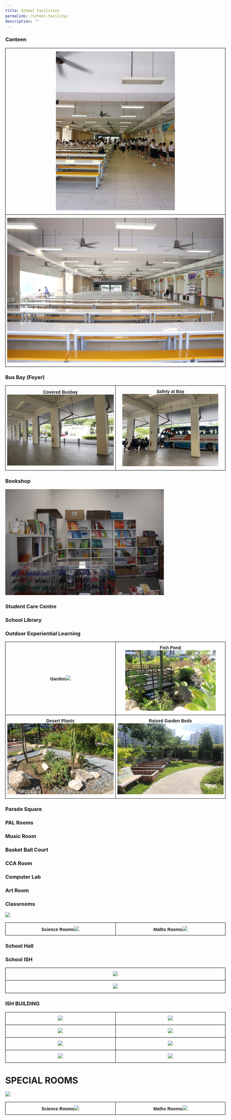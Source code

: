 ```yaml
---
title: School Facilities
permalink: /school-facility/
description: ""
---
```

### **Canteen**
<style type="text/css">
.tg  {border-collapse:collapse;border-spacing:0;margin:0px auto;}
.tg td{border-color:black;border-style:solid;border-width:1px;font-family:Arial, sans-serif;font-size:14px;
  overflow:hidden;padding:10px 5px;word-break:normal;}
.tg th{border-color:black;border-style:solid;border-width:1px;font-family:Arial, sans-serif;font-size:14px;
  font-weight:normal;overflow:hidden;padding:10px 5px;word-break:normal;}
.tg .tg-nrix{text-align:center;vertical-align:middle}
</style>
<table class="tg" style="undefined;table-layout: fixed; width: 700px">
<colgroup>
<col style="width: 700px">
</colgroup>
<tbody>
  <tr>
    <td class="tg-nrix"><img src="/images/canteen2.jpg" style="width:55%">
</td>
  </tr>
  <tr>
    <td class="tg-nrix"><img src="/images/canteen1.JPG"></td>
  </tr>
</tbody>
</table>

### **Bus Bay (Foyer)**
<style type="text/css">
.tg  {border-collapse:collapse;border-spacing:0;margin:0px auto;}
.tg td{border-color:black;border-style:solid;border-width:1px;font-family:Arial, sans-serif;font-size:14px;
  overflow:hidden;padding:10px 5px;word-break:normal;}
.tg th{border-color:black;border-style:solid;border-width:1px;font-family:Arial, sans-serif;font-size:14px;
  font-weight:normal;overflow:hidden;padding:10px 5px;word-break:normal;}
.tg .tg-wa1i{font-weight:bold;text-align:center;vertical-align:middle}
</style>
<table class="tg" style="undefined;table-layout: fixed; width: 700px">
<colgroup>
<col style="width: 350px">
<col style="width: 350px">
</colgroup>
<tbody>
  <tr>
    <td class="tg-wa1i">Covered Busbay<img src="/images/busbay1.JPG" style="width:100%"></td>
    <td class="tg-wa1i">Safety at Bay<img src="/images/busbay2.jpeg" style="width:90%"></td>
  </tr>
</tbody>
</table>

### **Bookshop**
![bookshop](/images/bookshop.gif)

### **Student Care Centre**


### **School Library**


### **Outdoor Experiential Learning**
<style type="text/css">
.tg  {border-collapse:collapse;border-spacing:0;margin:0px auto;}
.tg td{border-color:black;border-style:solid;border-width:1px;font-family:Arial, sans-serif;font-size:14px;
  overflow:hidden;padding:10px 5px;word-break:normal;}
.tg th{border-color:black;border-style:solid;border-width:1px;font-family:Arial, sans-serif;font-size:14px;
  font-weight:normal;overflow:hidden;padding:10px 5px;word-break:normal;}
.tg .tg-wa1i{font-weight:bold;text-align:center;vertical-align:middle}
</style>
<table class="tg" style="undefined;table-layout: fixed; width: 700px">
<colgroup>
<col style="width: 350px">
<col style="width: 350px">
</colgroup>
<tbody>
  <tr>
    <td class="tg-wa1i">Garden<img src="/images/gardentrial.gif" style="width:100%"></td>
    <td class="tg-wa1i">Fish Pond<img src="/images/pondgarden.gif" style="width:85%"></td>
  </tr>
	<tr>
    <td class="tg-wa1i">Desert Plants<img src="/images/desertplant.gif" style="width:100%"></td>
    <td class="tg-wa1i">Raised Garden Beds<img src="/images/planters.gif" style="width:100%"></td>
  </tr>
</tbody>
</table>

### **Parade Square**
### **PAL Rooms**
### **Music Room**
### **Basket Ball Court**
### **CCA Room**
### **Computer Lab**
### **Art Room**
### **Classrooms**
![](/images/Lower%20Pri%20Classrooms.gif)


<style type="text/css">
.tg  {border-collapse:collapse;border-spacing:0;margin:0px auto;}
.tg td{border-color:black;border-style:solid;border-width:1px;font-family:Arial, sans-serif;font-size:14px;
  overflow:hidden;padding:10px 5px;word-break:normal;}
.tg th{border-color:black;border-style:solid;border-width:1px;font-family:Arial, sans-serif;font-size:14px;
  font-weight:normal;overflow:hidden;padding:10px 5px;word-break:normal;}
.tg .tg-wa1i{font-weight:bold;text-align:center;vertical-align:middle}
</style>
<table class="tg" style="undefined;table-layout: fixed; width: 700px">
<colgroup>
<col style="width: 350px">
<col style="width: 350px">
</colgroup>
<tbody>
  <tr>
    <td class="tg-wa1i">Science Rooms<img src="/images/Art%20Rooms.gif" style="width:100%"></td>
    <td class="tg-wa1i">Maths Rooms<img src="/images/MusicRooms.gif" style="width:100%"></td>
  </tr>
</tbody>
</table>

### **School Hall**
### **School ISH**

<style type="text/css">
.tg  {border-collapse:collapse;border-spacing:0;margin:0px auto;}
.tg td{border-color:black;border-style:solid;border-width:1px;font-family:Arial, sans-serif;font-size:14px;
  overflow:hidden;padding:10px 5px;word-break:normal;}
.tg th{border-color:black;border-style:solid;border-width:1px;font-family:Arial, sans-serif;font-size:14px;
  font-weight:normal;overflow:hidden;padding:10px 5px;word-break:normal;}
.tg .tg-nrix{text-align:center;vertical-align:middle}
</style>
<table class="tg" style="undefined;table-layout: fixed; width: 700px">
<colgroup>
<col style="width: 700px">
</colgroup>
<tbody>
  <tr>
    <td class="tg-nrix"><img src="/images/Hall_1.jpeg" style="width:55%">
</td>
  </tr>
  <tr>
    <td class="tg-nrix"><img src="/images/Hall_2.jpeg"></td>
  </tr>
</tbody>
</table>

### **ISH BUILDING**

<style type="text/css">
.tg  {border-collapse:collapse;border-spacing:0;margin:0px auto;}
.tg td{border-color:black;border-style:solid;border-width:1px;font-family:Arial, sans-serif;font-size:14px;
  overflow:hidden;padding:10px 5px;word-break:normal;}
.tg th{border-color:black;border-style:solid;border-width:1px;font-family:Arial, sans-serif;font-size:14px;
  font-weight:normal;overflow:hidden;padding:10px 5px;word-break:normal;}
.tg .tg-nrix{text-align:center;vertical-align:middle}
</style>
<table class="tg" style="undefined;table-layout: fixed; width: 700px">
<colgroup>
<col style="width: 350px">
<col style="width: 350px">
</colgroup>
<tbody>
  <tr>
    <td class="tg-nrix"><img src="/images/ISH%20Building_1.jpeg" style="width:100%"></td>
    <td class="tg-nrix"><img src="/images/ISH%20Building_2.jpeg" style="width:75%"></td>
  </tr>
  <tr>
    <td class="tg-nrix"><img src="/images/ISH%20Building_3.jpeg" style="width:100%"></td>
    <td class="tg-nrix"><img src="/images/ISH%20Building_4.jpeg" style="width:100%"></td>
  </tr>
  <tr>
    <td class="tg-nrix"><img src="/images/ISH%20Building_5.jpeg" style="width:100%"></td>
    <td class="tg-nrix"><img src="/images/ISH%20Building_6.jpeg" style="width:100%"></td>
  </tr>
  <tr>
    <td class="tg-nrix"><img src="/images/ISH%20Building_7.jpeg" style="width:80%"></td>
    <td class="tg-nrix"><img src="/images/ISH%20Building_8.jpeg" style="width:100%"></td>
  </tr>
</tbody>
</table>

# SPECIAL ROOMS



![](/images/Lower%20Pri%20Classrooms.gif)


<style type="text/css">
.tg  {border-collapse:collapse;border-spacing:0;margin:0px auto;}
.tg td{border-color:black;border-style:solid;border-width:1px;font-family:Arial, sans-serif;font-size:14px;
  overflow:hidden;padding:10px 5px;word-break:normal;}
.tg th{border-color:black;border-style:solid;border-width:1px;font-family:Arial, sans-serif;font-size:14px;
  font-weight:normal;overflow:hidden;padding:10px 5px;word-break:normal;}
.tg .tg-wa1i{font-weight:bold;text-align:center;vertical-align:middle}
</style>
<table class="tg" style="undefined;table-layout: fixed; width: 700px">
<colgroup>
<col style="width: 350px">
<col style="width: 350px">
</colgroup>
<tbody>
  <tr>
    <td class="tg-wa1i">Science Rooms<img src="/images/Art%20Rooms.gif" style="width:100%"></td>
    <td class="tg-wa1i">Maths Rooms<img src="/images/MusicRooms.gif" style="width:100%"></td>
  </tr>
</tbody>
</table>